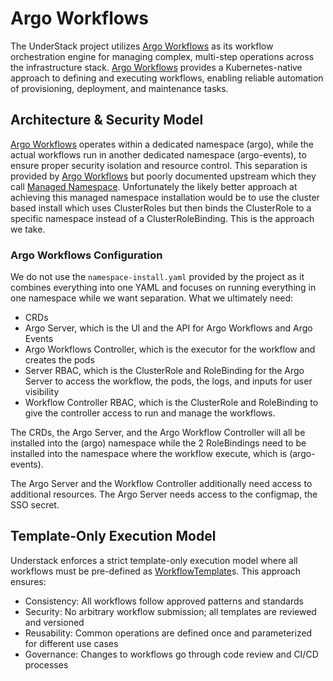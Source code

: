 # Argo Workflows

The UnderStack project utilizes [Argo Workflows][argo-wf] as its
workflow orchestration engine for managing complex, multi-step
operations across the infrastructure stack. [Argo Workflows][argo-wf]
provides a Kubernetes-native approach to defining and executing
workflows, enabling reliable automation of provisioning, deployment,
and maintenance tasks.

## Architecture & Security Model

[Argo Workflows][argo-wf] operates within a dedicated namespace (argo),
while the actual workflows run in another dedicated namespace (argo-events),
to ensure proper security isolation and resource control. This separation
is provided by [Argo Workflows][argo-wf] but poorly documented upstream which
they call [Managed Namespace][argo-wf-managed-ns]. Unfortunately the
likely better approach at achieving this managed namespace installation
would be to use the cluster based install which uses ClusterRoles but then
binds the ClusterRole to a specific namespace instead of a ClusterRoleBinding.
This is the approach we take.

### Argo Workflows Configuration

We do not use the `namespace-install.yaml` provided by the project as it
combines everything into one YAML and focuses on running everything in
one namespace while we want separation. What we ultimately need:

* CRDs
* Argo Server, which is the UI and the API for Argo Workflows and Argo Events
* Argo Workflows Controller, which is the executor for the workflow and creates
the pods
* Server RBAC, which is the ClusterRole and RoleBinding for the Argo Server to access
the workflow, the pods, the logs, and inputs for user visibility
* Workflow Controller RBAC, which is the ClusterRole and RoleBinding to give the controller
access to run and manage the workflows.

The CRDs, the Argo Server, and the Argo Workflow Controller will all be installed
into the (argo) namespace while the 2 RoleBindings need to be installed
into the namespace where the workflow execute, which is (argo-events).

The Argo Server and the Workflow Controller additionally need access to additional
resources. The Argo Server needs access to the configmap, the SSO secret.

## Template-Only Execution Model

Understack enforces a strict template-only execution model where all workflows
must be pre-defined as [WorkflowTemplate][argo-wf-tmpl]s. This approach ensures:

* Consistency: All workflows follow approved patterns and standards
* Security: No arbitrary workflow submission; all templates are reviewed and versioned
* Reusability: Common operations are defined once and parameterized for different
use cases
* Governance: Changes to workflows go through code review and CI/CD processes

[argo-wf]: <https://argo-workflows.readthedocs.io/en/latest/>
[argo-wf-managed-ns]: <https://argo-workflows.readthedocs.io/en/stable/managed-namespace/>
[argo-wf-tmpl]: <https://argo-workflows.readthedocs.io/en/stable/workflow-templates/>
